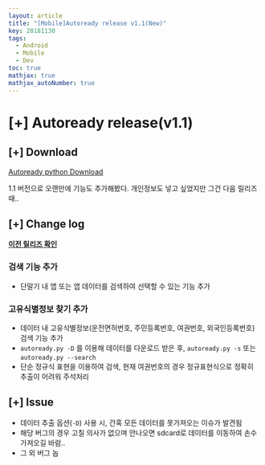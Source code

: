 ```yaml
---
layout: article
title: "[Mobile]Autoready release v1.1(New)"
key: 20181130
tags:
  - Android
  - Mobile
  - Dev
toc: true
mathjax: true
mathjax_autoNumber: true
---
```


# [+] Autoready release(v1.1)

<!--more-->

## [+] Download

<a href="https://github.com/Shhoya/Shhoya_autoready/blob/master/Releases/Python%20Release(v1.1%20New)/Autoready_v1.1.zip?raw=true">Autoready python Download</a>

1.1 버전으로 오랜만에 기능도 추가해봤다. 개인정보도 넣고 싶었지만 그건 다음 릴리즈 때..

## [+] Change log

<a href="https://shhoya.github.io/2018/07/31/Autoready.html#-version-12-release">**이전 릴리즈 확인**</a>

### 검색 기능 추가

- 단말기 내 앱 또는 앱 데이터를 검색하여 선택할 수 있는 기능 추가

### 고유식별정보 찾기 추가

- 데이터 내 고유식별정보(운전면허번호, 주민등록번호, 여권번호, 외국인등록번호) 검색 기능 추가
- `autoready.py -D` 를 이용해 데이터를 다운로드 받은 후, `autoready.py -s` 또는 `autoready.py --search`
- 단순 정규식 표현을 이용하여 검색, 현재 여권번호의 경우 정규표현식으로 정확히 추출이 어려워 주석처리

## [+] Issue

- 데이터 추출 옵션(`-D`) 사용 시, 간혹 모든 데이터를 못가져오는 이슈가 발견됨
- 해당 버그의 경우 고칠 의사가 없으며 안나오면 sdcard로 데이터를 이동하여 손수 가져오길 바람..
- 그 외 버그 놉


